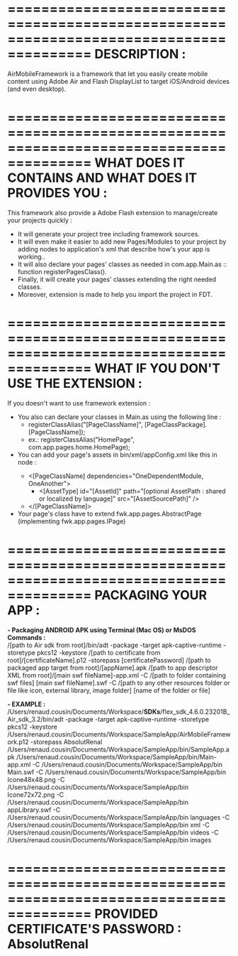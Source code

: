 ========================================================================================
DESCRIPTION :
========================================================================================

AirMobileFramework is a framework that let you easily create mobile content using Adobe Air and Flash DisplayList to target iOS/Android devices (and even desktop).

========================================================================================
WHAT DOES IT CONTAINS AND WHAT DOES IT PROVIDES YOU :
========================================================================================
This framework also provide a Adobe Flash extension to manage/create your projects quickly :  
* It will generate your project tree including framework sources.  
* It will even make it easier to add new Pages/Modules to your project by adding nodes to application's xml that describe how's your app is working..  
* It will also declare your pages' classes as needed in com.app.Main.as :: function registerPagesClass().  
* Finally, it will create your pages' classes extending the right needed classes.  
* Moreover, extension is made to help you import the project in FDT.  

========================================================================================
WHAT IF YOU DON'T USE THE EXTENSION :
========================================================================================

If you doesn't want to use framework extension :  
* You also can declare your classes in Main.as using the following line :  
	+ registerClassAlias("[PageClassName]", [PageClassPackage].[PageClassName]);  
	+ ex.: registerClassAlias("HomePage", com.app.pages.home.HomePage);  
* You can add your page's assets in bin/xml/appConfig.xml like this in <pages> node :  
	+ <[PageClassName] dependencies="OneDependentModule, OneAnother">  
		+ <[AssetType] id="[AssetId]" path="[optional AssetPath : shared or localized by language]" src="[AssetSourcePath]" />  
	+ </[PageClassName]>  
* Your page's class have to extend fwk.app.pages.AbstractPage (implementing fwk.app.pages.IPage)  

========================================================================================
PACKAGING YOUR APP :
========================================================================================

**- Packaging ANDROID APK using Terminal (Mac OS) or MsDOS Commands :**  
/[path to Air sdk from root]/bin/adt -package -target apk-captive-runtime -storetype pkcs12 -keystore /[path to certificate from root]/[certificateName].p12 -storepass [certificatePassword] /[path to packaged app target from root]/[appName].apk /[path to app descriptor XML from root]/[main swf fileName]-app.xml -C /[path to folder containing swf files] [main swf fileName].swf -C /[path to any other resources folder or file like icon, external library, image folder] [name of the folder or file]  
  
  
**- EXAMPLE :**  
/Users/renaud.cousin/Documents/Workspace/__SDKs__/flex_sdk_4.6.0.23201B_Air_sdk_3.2/bin/adt -package -target apk-captive-runtime -storetype pkcs12 -keystore /Users/renaud.cousin/Documents/Workspace/SampleApp/AirMobileFramework.p12 -storepass AbsolutRenal /Users/renaud.cousin/Documents/Workspace/SampleApp/bin/SampleApp.apk /Users/renaud.cousin/Documents/Workspace/SampleApp/bin/Main-app.xml -C /Users/renaud.cousin/Documents/Workspace/SampleApp/bin Main.swf -C /Users/renaud.cousin/Documents/Workspace/SampleApp/bin Icone48x48.png -C /Users/renaud.cousin/Documents/Workspace/SampleApp/bin Icone72x72.png -C /Users/renaud.cousin/Documents/Workspace/SampleApp/bin appLibrary.swf -C /Users/renaud.cousin/Documents/Workspace/SampleApp/bin languages -C /Users/renaud.cousin/Documents/Workspace/SampleApp/bin xml -C /Users/renaud.cousin/Documents/Workspace/SampleApp/bin videos -C /Users/renaud.cousin/Documents/Workspace/SampleApp/bin images  

========================================================================================
PROVIDED CERTIFICATE'S PASSWORD : AbsolutRenal
========================================================================================
